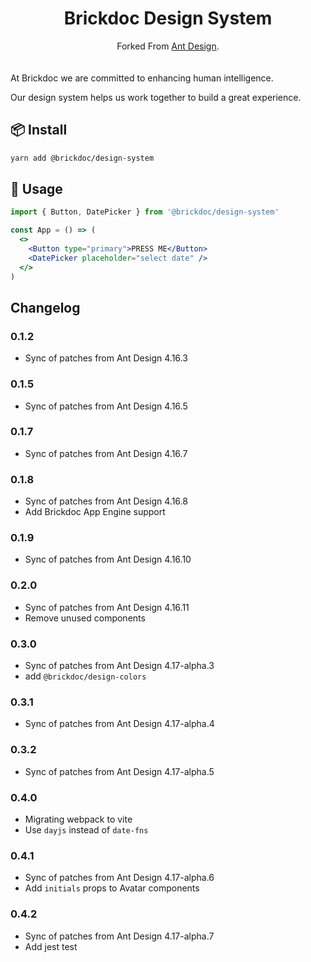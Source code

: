 <h1 align="center">Brickdoc Design System</h1>

<div align="center">
Forked From <a href="https://ant.design/" target="_blank">Ant Design</a>.
</div>
<br/><br/>
At Brickdoc we are committed to enhancing human intelligence.

Our design system helps us work together to build a great experience.

## 📦 Install

```bash
yarn add @brickdoc/design-system
```

## 🔨 Usage

```jsx
import { Button, DatePicker } from '@brickdoc/design-system'

const App = () => (
  <>
    <Button type="primary">PRESS ME</Button>
    <DatePicker placeholder="select date" />
  </>
)
```

## Changelog

### 0.1.2

- Sync of patches from Ant Design 4.16.3

### 0.1.5

- Sync of patches from Ant Design 4.16.5

### 0.1.7

- Sync of patches from Ant Design 4.16.7

### 0.1.8

- Sync of patches from Ant Design 4.16.8
- Add Brickdoc App Engine support

### 0.1.9

- Sync of patches from Ant Design 4.16.10

### 0.2.0

- Sync of patches from Ant Design 4.16.11
- Remove unused components

### 0.3.0

- Sync of patches from Ant Design 4.17-alpha.3
- add `@brickdoc/design-colors`

### 0.3.1

- Sync of patches from Ant Design 4.17-alpha.4

### 0.3.2

- Sync of patches from Ant Design 4.17-alpha.5

### 0.4.0

- Migrating webpack to vite
- Use `dayjs` instead of `date-fns`

### 0.4.1

- Sync of patches from Ant Design 4.17-alpha.6
- Add `initials` props to Avatar components

### 0.4.2

- Sync of patches from Ant Design 4.17-alpha.7
- Add jest test
